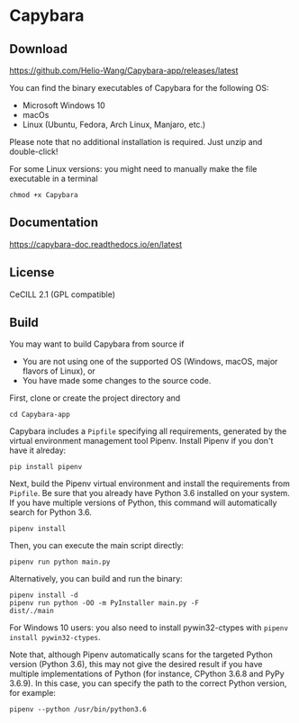 #  Capybara

## Download

https://github.com/Helio-Wang/Capybara-app/releases/latest

You can find the binary executables of Capybara for the following OS:
- Microsoft Windows 10
- macOs
- Linux (Ubuntu, Fedora, Arch Linux, Manjaro, etc.)

Please note that no additional installation is required. Just unzip and double-click!


For some Linux versions: you might need to manually make the file executable in a terminal
```
chmod +x Capybara
```

## Documentation

https://capybara-doc.readthedocs.io/en/latest


## License

CeCILL 2.1 (GPL compatible)


## Build

You may want to build Capybara from source if
- You are not using one of the supported OS (Windows, macOS, major flavors of Linux), or
- You have made some changes to the source code.


First, clone or create the project directory and
```
cd Capybara-app
```

Capybara includes a `Pipfile` specifying all requirements, generated by the virtual environment management tool Pipenv. Install Pipenv if you don't have it alreday:
```
pip install pipenv
```

Next, build the Pipenv virtual environment and install the requirements from `Pipfile`. Be sure that you already have Python 3.6 installed on your system. If you have multiple versions of Python, this command will automatically search for Python 3.6.
```
pipenv install
```

Then, you can execute the main script directly:
```
pipenv run python main.py
```


Alternatively, you can build and run the binary:
```
pipenv install -d
pipenv run python -OO -m PyInstaller main.py -F
dist/./main
```
For Windows 10 users: you also need to install pywin32-ctypes with `pipenv install pywin32-ctypes`.

Note that, although Pipenv automatically scans for the targeted Python version (Python 3.6), this may not give the desired result if you have multiple implementations of Python (for instance, CPython 3.6.8 and PyPy 3.6.9). In this case, you can specify the path to the correct Python version, for example:
```
pipenv --python /usr/bin/python3.6
```


